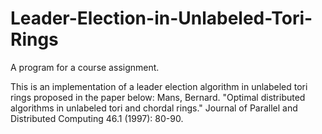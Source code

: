 # Leader-Election-in-Unlabeled-Tori-Rings
A program for a course assignment.

This is an implementation of a leader election algorithm in unlabeled tori rings proposed in the paper below:
Mans, Bernard. "Optimal distributed algorithms in unlabeled tori and chordal rings." Journal of Parallel and Distributed Computing 46.1 (1997): 80-90.

